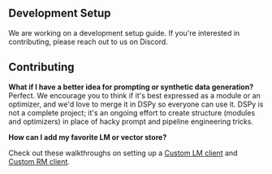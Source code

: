 ## Development Setup

We are working on a development setup guide. If you're interested in contributing, please reach out to us on Discord.

## Contributing

**What if I have a better idea for prompting or synthetic data generation?** Perfect. We encourage you to think if it's best expressed as a module or an optimizer, and we'd love to merge it in DSPy so everyone can use it. DSPy is not a complete project; it's an ongoing effort to create structure (modules and optimizers) in place of hacky prompt and pipeline engineering tricks.

**How can I add my favorite LM or vector store?**

Check out these walkthroughs on setting up a [Custom LM client](/deep-dive/language_model_clients/custom-lm-client) and [Custom RM client](/deep-dive/retrieval_models_clients/custom-rm-client).
